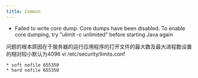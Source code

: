 ```yaml
---
title: Common
---
```


* Failed to write core dump. Core dumps have been disabled. To enable core dumping, try "ulimit -c unlimited" before starting Java again


问题的根本原因在于服务器的运行应用程序的打开文件的最大数及最大进程数设置的相对较小默认为4096
vi /etc/security/limits.conf

```
* soft nofile 655350
* hard nofile 655350
```
